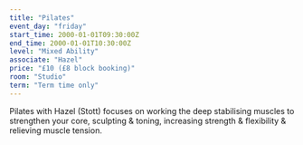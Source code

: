 ```yaml
---
title: "Pilates"
event_day: "friday"
start_time: 2000-01-01T09:30:00Z
end_time: 2000-01-01T10:30:00Z
level: "Mixed Ability"
associate: "Hazel"
price: "£10 (£8 block booking)"
room: "Studio"
term: "Term time only"
---
```


Pilates with Hazel (Stott) focuses on working the deep stabilising muscles to strengthen your core, sculpting & toning, increasing strength & flexibility & relieving muscle tension.